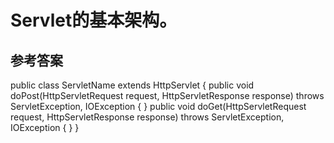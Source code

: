 # Servlet的基本架构。
## 参考答案
public class ServletName extends HttpServlet {
 public void doPost(HttpServletRequest request,            HttpServletResponse response) throws ServletException,   IOException { }
 public void doGet(HttpServletRequest request, HttpServletResponse response) throws ServletException, IOException { } 
}